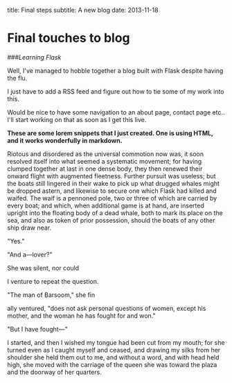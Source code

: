 title: Final steps
subtitle: A new blog
date: 2013-11-18

# Final touches to blog

###_Learning Flask_

Well, I've managed to hobble together a blog
built with Flask despite having the flu.

I just have to add a RSS feed and figure out how to tie some of my work into this.

Would be nice to have some navigation to an about page, contact page etc..
I'll start working on that as soon as I get this live.

__These are some lorem snippets that I just created. One is using HTML, and it works wonderfully
in markdown.__

Riotous and disordered as the universal commotion now was, it soon resolved itself into what seemed a systematic movement; for having clumped together at last in one dense body, they then renewed their onward flight with augmented fleetness. Further pursuit was useless; but the boats still lingered in their wake to pick up what drugged whales might be dropped astern, and likewise to secure one which Flask had killed and waifed. The waif is a pennoned pole, two or three of which are carried by every boat; and which, when additional game is at hand, are inserted upright into the floating body of a dead whale, both to mark its place on the sea, and also as token of prior possession, should the boats of any other ship draw near.

<p>"Yes."</p><p>"And a&mdash;lover?"</p><p>She was silent, nor could



I venture to repeat the question.</p><p>"The man of Barsoom," she fin

ally ventured, "does not ask personal questions of women, except his mother, and the woman he has fought for and won."</p><p>"But I have fought&mdash;"

 I started, and then I wished my tongue had been cut from my mouth; for she turned even as I caught myself and ceased, and drawing my silks from her shoulder she held them out to me, and without a word, and with head held high, she moved with the carriage of the queen she was toward the plaza and the doorway of her quarters.</p>

